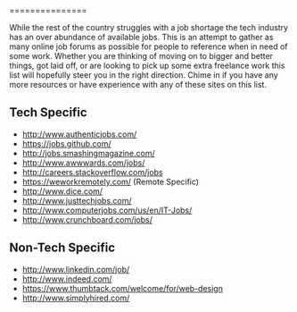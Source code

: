 ===============

While the rest of the country struggles with a job shortage the tech industry has an over abundance of available jobs. This is an attempt to gather as many online job forums as possible for people to reference when in need of some work. Whether you are thinking of moving on to bigger and better things, got laid off, or are looking to pick up some extra freelance work this list will hopefully steer you in the right direction. Chime in if you have any more resources or have experience with any of these sites on this list.

Tech Specific
-------------

-   http://www.authenticjobs.com/
-   https://jobs.github.com/
-   http://jobs.smashingmagazine.com/
-   http://www.awwwards.com/jobs/
-   http://careers.stackoverflow.com/jobs
-   https://weworkremotely.com/ (Remote Specific)
-   http://www.dice.com/
-   http://www.justtechjobs.com/
-   http://www.computerjobs.com/us/en/IT-Jobs/
-   http://www.crunchboard.com/jobs/

Non-Tech Specific
-----------------

-   http://www.linkedin.com/job/
-   http://www.indeed.com/
-   https://www.thumbtack.com/welcome/for/web-design
-   http://www.simplyhired.com/

